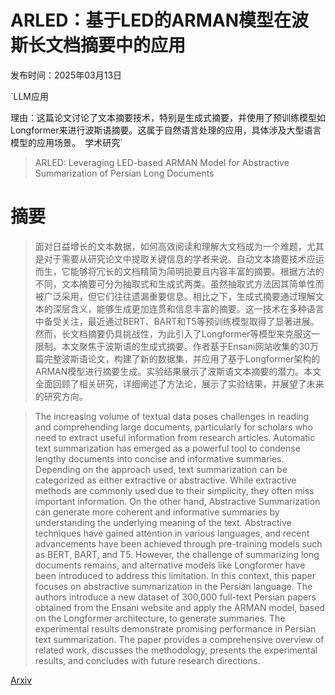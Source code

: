 # ARLED：基于LED的ARMAN模型在波斯长文档摘要中的应用

发布时间：2025年03月13日

`LLM应用

理由：这篇论文讨论了文本摘要技术，特别是生成式摘要，并使用了预训练模型如Longformer来进行波斯语摘要。这属于自然语言处理的应用，具体涉及大型语言模型的应用场景。` `学术研究`

> ARLED: Leveraging LED-based ARMAN Model for Abstractive Summarization of Persian Long Documents

# 摘要

> 面对日益增长的文本数据，如何高效阅读和理解大文档成为一个难题，尤其是对于需要从研究论文中提取关键信息的学者来说。自动文本摘要技术应运而生，它能够将冗长的文档精简为简明扼要且内容丰富的摘要。根据方法的不同，文本摘要可分为抽取式和生成式两类。虽然抽取式方法因其简单性而被广泛采用，但它们往往遗漏重要信息。相比之下，生成式摘要通过理解文本的深层含义，能够生成更加连贯和信息丰富的摘要。这一技术在多种语言中备受关注，最近通过BERT、BART和T5等预训练模型取得了显著进展。然而，长文档摘要仍具挑战性，为此引入了Longformer等模型来克服这一限制。本文聚焦于波斯语的生成式摘要。作者基于Ensani网站收集的30万篇完整波斯语论文，构建了新的数据集，并应用了基于Longformer架构的ARMAN模型进行摘要生成。实验结果展示了波斯语文本摘要的潜力。本文全面回顾了相关研究，详细阐述了方法论，展示了实验结果，并展望了未来的研究方向。

> The increasing volume of textual data poses challenges in reading and comprehending large documents, particularly for scholars who need to extract useful information from research articles. Automatic text summarization has emerged as a powerful tool to condense lengthy documents into concise and informative summaries. Depending on the approach used, text summarization can be categorized as either extractive or abstractive. While extractive methods are commonly used due to their simplicity, they often miss important information. On the other hand, Abstractive Summarization can generate more coherent and informative summaries by understanding the underlying meaning of the text. Abstractive techniques have gained attention in various languages, and recent advancements have been achieved through pre-training models such as BERT, BART, and T5. However, the challenge of summarizing long documents remains, and alternative models like Longformer have been introduced to address this limitation. In this context, this paper focuses on abstractive summarization in the Persian language. The authors introduce a new dataset of 300,000 full-text Persian papers obtained from the Ensani website and apply the ARMAN model, based on the Longformer architecture, to generate summaries. The experimental results demonstrate promising performance in Persian text summarization. The paper provides a comprehensive overview of related work, discusses the methodology, presents the experimental results, and concludes with future research directions.

[Arxiv](https://arxiv.org/abs/2503.10233)